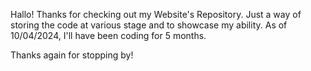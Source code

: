 Hallo!
      Thanks for checking out my Website's Repository.
      Just a way of storing the code at various stage and to showcase my ability.
      As of 10/04/2024, I'll have been coding for 5 months.

Thanks again for stopping by!

